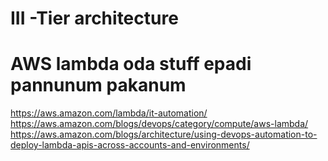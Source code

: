 # III -Tier architecture

# AWS lambda oda stuff epadi pannunum pakanum
https://aws.amazon.com/lambda/it-automation/
https://aws.amazon.com/blogs/devops/category/compute/aws-lambda/
https://aws.amazon.com/blogs/architecture/using-devops-automation-to-deploy-lambda-apis-across-accounts-and-environments/
